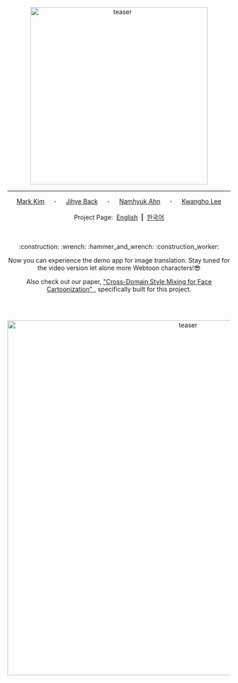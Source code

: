 <p align="center">
    <img width="400" alt="teaser" src="https://webtoon.github.io/WebtoonMe/asset/WAI_logo_cobranding_k.png"/>
</p>

---

<div align="center">
  <a href="https://github.com/jis478/" target="_blank">Mark&nbsp;Kim</a> &emsp; <b>&middot;</b> &emsp;
  <a href="https://github.com/happy-jihye/" target="_blank">Jihye&nbsp;Back</a> &emsp; <b>&middot;</b> &emsp;
  <a href="https://nmhkahn.github.io/" target="_blank">Namhyuk&nbsp;Ahn</a> &emsp; <b>&middot;</b> &emsp;
  <a href="https://github.com/khlee369/" target="_blank">Kwangho&nbsp;Lee</a>
  <br> <br>
  Project&nbsp;Page:&nbsp;
  <a href="https://webtoon.github.io/WebtoonMe/en" target="_blank">English</a> &nbsp<b>|</b>&nbsp
  <a href="https://webtoon.github.io/WebtoonMe/" target="_blank">한국어</a>

</div>
<br><br>
<p align="center">:construction: :wrench: :hammer_and_wrench: :construction_worker:</p>
<p align="center"> Now you can experience the demo app for image translation. Stay tuned for the video version let alone more Webtoon characters!😎</p>
<p align="center"> Also check out our paper, <a href= "https://arxiv.org/abs/2205.12450"> "Cross-Domain Style Mixing for Face Cartoonization" </a>, specifically built for this project. </p>
<br><br>
<p align="center">
    <img width="800" alt="teaser" src="https://webtoon.github.io/WebtoonMe/asset/IMG_0.PNG"/>
</p>
